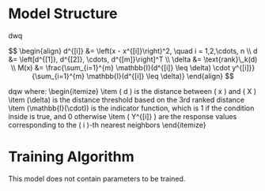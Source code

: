 # Model Structure 

dwq


$$
\begin{align}
d^{[i]} &= \left(x - x^{[i]}\right)^2, \quad i = 1,2,\cdots, n \\
d &= \left[d^{[1]}, d^{[2]}, \cdots, d^{[m]}\right]^T \\
\delta &= \text{rank}\_k(d) \\
M(x) &= \frac{\sum_{i=1}^{m} \mathbb{I}(d^{[i]} \leq \delta) \cdot y^{[i]}}{\sum_{i=1}^{m} \mathbb{I}(d^{[i]} \leq \delta)}
\end{align}
$$


dqw
where:
\begin{itemize}
    \item \( d \) is the distance between \( x \) and \( X \)
    \item \(\delta\) is the distance threshold based on the 3rd ranked distance
    \item \(\mathbb{I}(\cdot)\) is the indicator function, which is 1 if the condition inside is true, and 0 otherwise
    \item \( Y^{[i]} \) are the response values corresponding to the \( i \)-th nearest neighbors
\end{itemize}

# Training Algorithm
This model does not contain parameters to be trained.
